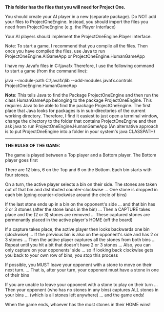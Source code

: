 **This folder has the files that you will need for Project One.**

You should create your AI player in a new (separate package). 
Do NOT add your files to ProjectOneEngine. 
Instead, you should import the files you need from ProjectOneEngine (e.g. the Player Interface)

Your AI players should implement the ProjectOneEngine.Player interface. 

Note: To start a game, I recommend that you compile all the files.
Then once you have compiled the files, use Java to run ProjectOneEngine.AIGameApp or ProjectOneEngine.HumanGameApp

I have my Javafx files in C:\javafx
Therefore, I use the following command to start a game (from the command line):
 
java --module-path  C:\javafx\lib --add-modules javafx.controls ProjectOneEngine.HumanGameApp

**Note:** This tells Java to find the Package ProjectOneEngine and then run the class HumanGameApp belonging to the package ProjectOneEngine.
This requires Java to be able to find the package ProjectOneEngine. 
The first place that Java looks for packages is in sub-directories of the current working directory. 
Therefore, I find it easiest to just open a terminal window, change the directory to the folder that contains ProjectOneEngine and then ask java to run ProjectOneEngine.HumanGameApp  (An alternative approach is to put ProjectOneEngine into a folder in your system's java CLASSPATH)

------------

**THE RULES OF THE GAME:**

The game is played between a Top player and a Bottom player.
The Bottom player goes first

There are 12 bins, 6 on the Top and 6 on the Bottom. 
Each bin starts with four stones.

On a turn, the active player selects a bin on their side.
The stones are taken out of that bin and distributed counter-clockwise
... One stone is dropped in each bin (going counter-clockwise around the circle of bins)

If the last stone ends up in a bin on the opponent's side
... and that bin has 2 or 3 stones (after the stone lands in the bin)
... Then a CAPTURE takes place and the (2 or 3) stones are removed
... These captured stones are permenantly placed in the active player's HOME (off the board)

If a capture takes place, the active player then looks backwards one bin (clockwise)
... If the previous bin is also on the opponent's side and has 2 or 3 stones
... Then the active player captures all the stones from both bins
... Repeat until you hit a bit that doesn't have 2 or 3 stones
... Also, you can only capture on your opponents' side 
... so if looking back clockwise gets you back to your own row of bins, you stop this process

If possible, you MUST leave your opponent with a stone to move on their next turn. 
... That is, after your turn, your opponent must have a stone in one of their bins

If you are unable to leave your opponent with a stone to play on their turn
... Then your opponent (who has no stones in any bins) captures ALL stones in your bins 
... (which is all stones left anywhere) ... and the game ends!

When the game ends, whoever has the most stones in their HOME wins!
